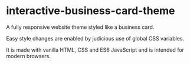 # interactive-business-card-theme

A fully responsive website theme styled like a business card.

Easy style changes are enabled by judicious use of global CSS variables.

It is made with vanilla HTML, CSS and ES6 JavaScript and is intended for modern browsers.
